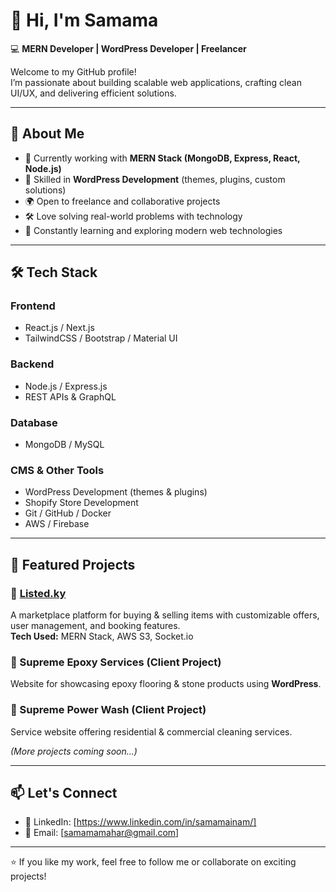 # 👋 Hi, I'm Samama  

💻 **MERN Developer | WordPress Developer | Freelancer**  

Welcome to my GitHub profile!  
I’m passionate about building scalable web applications, crafting clean UI/UX, and delivering efficient solutions.  

---

## 🚀 About Me  
- 🌱 Currently working with **MERN Stack (MongoDB, Express, React, Node.js)**  
- 🎯 Skilled in **WordPress Development** (themes, plugins, custom solutions)  
- 🌍 Open to freelance and collaborative projects  
- 🛠 Love solving real-world problems with technology  
- 📖 Constantly learning and exploring modern web technologies  

---

## 🛠 Tech Stack  

### Frontend  
- React.js / Next.js  
- TailwindCSS / Bootstrap / Material UI  

### Backend  
- Node.js / Express.js  
- REST APIs & GraphQL  

### Database  
- MongoDB / MySQL  

### CMS & Other Tools  
- WordPress Development (themes & plugins)  
- Shopify Store Development  
- Git / GitHub / Docker  
- AWS / Firebase  

---

## 📌 Featured Projects  

### 🔹 [Listed.ky](https://listed.ky)  
A marketplace platform for buying & selling items with customizable offers, user management, and booking features.  
**Tech Used:** MERN Stack, AWS S3, Socket.io  

### 🔹 Supreme Epoxy Services (Client Project)  
Website for showcasing epoxy flooring & stone products using **WordPress**.  

### 🔹 Supreme Power Wash (Client Project)  
Service website offering residential & commercial cleaning services.  

*(More projects coming soon…)*  

---

## 📫 Let's Connect
- 💼 LinkedIn: [https://www.linkedin.com/in/samamainam/]
- 📧 Email: [samamamahar@gmail.com]

---

⭐️ If you like my work, feel free to follow me or collaborate on exciting projects!  

